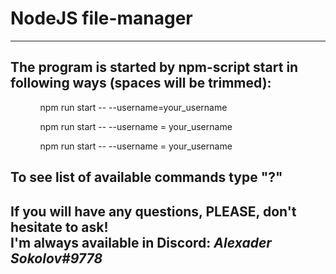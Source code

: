 <h1>NodeJS file-manager</h1>
<hr>

<h2>The program is started by npm-script start in following ways (spaces will be trimmed):</h2>
<ul>
<ul>npm run start -- --username=your_username</ul>
<ul>npm run start -- --username = your_username</ul>
<ul>npm run start -- --username         =              your_username</ul>
</ul>

<h2>To see list of available commands type "?"</h2>

<h2>If you will have any questions, PLEASE, don't hesitate to ask!<br>
I'm always available in Discord: <i>Alexader Sokolov#9778</i>
</h2>


